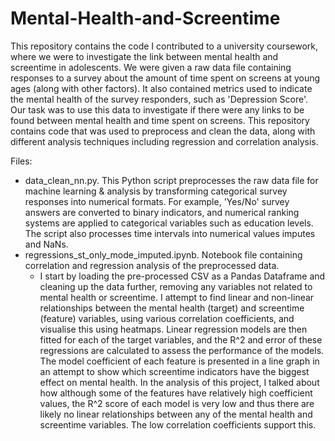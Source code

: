 # Mental-Health-and-Screentime
This repository contains the code I contributed to a university coursework, where we were to investigate the link between mental health and screentime in adolescents. We were given a raw data file containing responses to a survey about the amount of time spent on screens at young ages (along with other factors). It also contained metrics used to indicate the mental health of the survey responders, such as 'Depression Score'. Our task was to use this data to investigate if there were any links to be found between mental health and time spent on screens. This repository contains code that was used to preprocess and clean the data, along with different analysis techniques including regression and correlation analysis.

Files:
- data_clean_nn.py. This Python script preprocesses the raw data file for machine learning & analysis by transforming categorical survey responses into numerical formats. For example, 'Yes/No' survey answers are converted to binary indicators, and numerical ranking systems are applied to categorical variables such as education levels. The script also processes time intervals into numerical values imputes and NaNs.
- regressions_st_only_mode_imputed.ipynb. Notebook file containing correlation and regression analysis of the preprocessed data.
  - I start by loading the pre-processed CSV as a Pandas Dataframe and cleaning up the data further, removing any variables not related to mental health or screentime. I attempt to find linear and non-linear relationships between the mental health (target) and screentime (feature) variables, using various correlation coefficients, and visualise this using heatmaps. Linear regression models are then fitted for each of the target variables, and the R^2 and error of these regressions are calculated to assess the performance of the models. The model coefficient of each feature is presented in a line graph in an attempt to show which screentime indicators have the biggest effect on mental health. In the analysis of this project, I talked about how although some of the features have relatively high coefficient values, the R^2 score of each model is very low and thus there are likely no linear relationships between any of the mental health and screentime variables. The low correlation coefficients support this.
